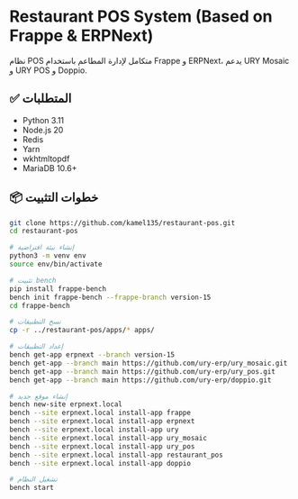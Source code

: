 # Restaurant POS System (Based on Frappe & ERPNext)

نظام POS متكامل لإدارة المطاعم باستخدام Frappe و ERPNext، يدعم URY Mosaic و URY POS و Doppio.

## ✅ المتطلبات

- Python 3.11
- Node.js 20
- Redis
- Yarn
- wkhtmltopdf
- MariaDB 10.6+

## 📦 خطوات التثبيت

```bash
git clone https://github.com/kamel135/restaurant-pos.git
cd restaurant-pos

# إنشاء بيئة افتراضية
python3 -m venv env
source env/bin/activate

# تثبيت bench
pip install frappe-bench
bench init frappe-bench --frappe-branch version-15
cd frappe-bench

# نسخ التطبيقات
cp -r ../restaurant-pos/apps/* apps/

# إعداد التطبيقات
bench get-app erpnext --branch version-15
bench get-app --branch main https://github.com/ury-erp/ury_mosaic.git
bench get-app --branch main https://github.com/ury-erp/ury_pos.git
bench get-app --branch main https://github.com/ury-erp/doppio.git

# إنشاء موقع جديد
bench new-site erpnext.local
bench --site erpnext.local install-app frappe
bench --site erpnext.local install-app erpnext
bench --site erpnext.local install-app ury
bench --site erpnext.local install-app ury_mosaic
bench --site erpnext.local install-app ury_pos
bench --site erpnext.local install-app restaurant_pos
bench --site erpnext.local install-app doppio

# تشغيل النظام
bench start
